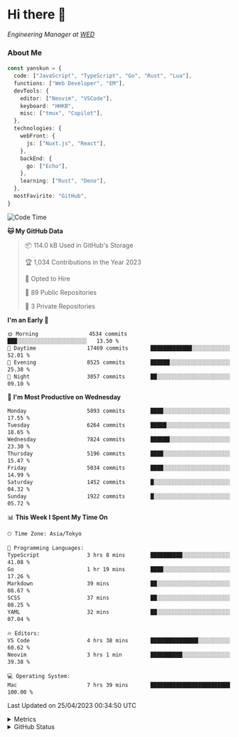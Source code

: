 # Hi there&nbsp;:wave:

<!-- ![Alt text](https://spotify-recently-played-readme.vercel.app/api?user=31kynbuubkiu3r4qh4hjuaglhfay) -->

_Engineering Manager at [WED](https://github.com/wedinc)_

### About Me

```ts
const yanskun = {
  code: ["JavaScript", "TypeScript", "Go", "Rust", "Lua"],
  functions: ["Web Developer", "EM"],
  devTools: {
    editor: ["Neovim", "VSCode"],
    keyboard: "HHKB",
    misc: ["tmux", "Copilot"],
  },
  technologies: {
    webFront: {
      js: ["Nuxt.js", "React"],
    },
    backEnd: {
      go: ["Echo"],
    },
    learning: ["Rust", "Deno"],
  },
  mostFavirite: "GitHub",
}
```

<!--START_SECTION:waka-->
![Code Time](http://img.shields.io/badge/Code%20Time-273%20hrs%208%20mins-blue)

**🐱 My GitHub Data** 

> 📦 114.0 kB Used in GitHub's Storage 
 > 
> 🏆 1,034 Contributions in the Year 2023
 > 
> 💼 Opted to Hire
 > 
> 📜 89 Public Repositories 
 > 
> 🔑 3 Private Repositories 
 > 
**I'm an Early 🐤** 

```text
🌞 Morning                4534 commits        ███░░░░░░░░░░░░░░░░░░░░░░   13.50 % 
🌆 Daytime                17469 commits       █████████████░░░░░░░░░░░░   52.01 % 
🌃 Evening                8525 commits        ██████░░░░░░░░░░░░░░░░░░░   25.38 % 
🌙 Night                  3057 commits        ██░░░░░░░░░░░░░░░░░░░░░░░   09.10 % 
```
📅 **I'm Most Productive on Wednesday** 

```text
Monday                   5893 commits        ████░░░░░░░░░░░░░░░░░░░░░   17.55 % 
Tuesday                  6264 commits        █████░░░░░░░░░░░░░░░░░░░░   18.65 % 
Wednesday                7824 commits        ██████░░░░░░░░░░░░░░░░░░░   23.30 % 
Thursday                 5196 commits        ████░░░░░░░░░░░░░░░░░░░░░   15.47 % 
Friday                   5034 commits        ████░░░░░░░░░░░░░░░░░░░░░   14.99 % 
Saturday                 1452 commits        █░░░░░░░░░░░░░░░░░░░░░░░░   04.32 % 
Sunday                   1922 commits        █░░░░░░░░░░░░░░░░░░░░░░░░   05.72 % 
```


📊 **This Week I Spent My Time On** 

```text
🕑︎ Time Zone: Asia/Tokyo

💬 Programming Languages: 
TypeScript               3 hrs 8 mins        ██████████░░░░░░░░░░░░░░░   41.08 % 
Go                       1 hr 19 mins        ████░░░░░░░░░░░░░░░░░░░░░   17.26 % 
Markdown                 39 mins             ██░░░░░░░░░░░░░░░░░░░░░░░   08.67 % 
SCSS                     37 mins             ██░░░░░░░░░░░░░░░░░░░░░░░   08.25 % 
YAML                     32 mins             ██░░░░░░░░░░░░░░░░░░░░░░░   07.04 % 

🔥 Editors: 
VS Code                  4 hrs 38 mins       ███████████████░░░░░░░░░░   60.62 % 
Neovim                   3 hrs 1 min         ██████████░░░░░░░░░░░░░░░   39.38 % 

💻 Operating System: 
Mac                      7 hrs 39 mins       █████████████████████████   100.00 % 
```


 Last Updated on 25/04/2023 00:34:50 UTC
<!--END_SECTION:waka-->

<details>
  <summary>Metrics</summary>
  <img src="https://github.com/yanskun/yanskun/blob/main/github-metrics.svg" alt="Metrics">
</details>

<details>
  <summary>GitHub Status</summary>
  <picture>
    <source media="(prefers-color-scheme: dark)" srcset="https://raw.githubusercontent.com/yanskun/yanskun/master/profile-summary-card-output/nord_dark/0-profile-details.svg">
   <img src="https://raw.githubusercontent.com/yanskun/yanskun/master/profile-summary-card-output/default/0-profile-details.svg">
  </picture>
  <br>
  <picture>
    <source media="(prefers-color-scheme: dark)" srcset="https://raw.githubusercontent.com/yanskun/yanskun/master/profile-summary-card-output/nord_dark/1-repos-per-language.svg">
   <img src="https://raw.githubusercontent.com/yanskun/yanskun/master/profile-summary-card-output/default/1-repos-per-language.svg">
  </picture>
  <picture>
    <source media="(prefers-color-scheme: dark)" srcset="https://raw.githubusercontent.com/yanskun/yanskun/master/profile-summary-card-output/nord_dark/2-most-commit-language.svg">
   <img src="https://raw.githubusercontent.com/yanskun/yanskun/master/profile-summary-card-output/default/2-most-commit-language.svg">
  </picture>
  <br>
  <picture>
    <source media="(prefers-color-scheme: dark)" srcset="https://raw.githubusercontent.com/yanskun/yanskun/master/profile-summary-card-output/nord_dark/3-stats.svg">
   <img src="https://raw.githubusercontent.com/yanskun/yanskun/master/profile-summary-card-output/default/3-stats.svg">
  </picture>
  <picture>
    <source media="(prefers-color-scheme: dark)" srcset="https://raw.githubusercontent.com/yanskun/yanskun/master/profile-summary-card-output/nord_dark/4-productive-time.svg">
   <img src="https://raw.githubusercontent.com/yanskun/yanskun/master/profile-summary-card-output/default/4-productive-time.svg">
  </picture>
</details>
